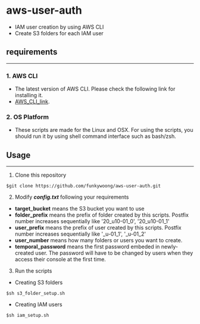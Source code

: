 # aws-user-auth
- IAM user creation by using AWS CLI
- Create S3 folders for each IAM user

## requirements
---
### 1. AWS CLI
- The latest version of AWS CLI. Please check the following link for installing it.
- [AWS_CLI_link](https://docs.aws.amazon.com/ko_kr/cli/latest/userguide/cli-chap-install.html).

### 2. OS Platform
- These scripts are made for the Linux and OSX. For using the scripts, you should run it by using shell command interface such as bash/zsh. 

## Usage
---
1. Clone this repository
```
$git clone https://github.com/funkywoong/aws-user-auth.git
```
2. Modify ***config.txt*** following your requirements
 - **target_bucket** means the S3 bucket you want to use
 - **folder_prefix** means the prefix of folder created by this scripts. Postfix number increases sequentially like '20_u10-01_0', '20_u10-01_1'
 - **user_prefix** means the prefix of user created by this scripts. Postfix number increases sequentially like '_u-01_1', '_u-01_2'
 - **user_number** means how many folders or users you want to create.
 - **temporal_password** means the first password embeded in newly-created user. The password will have to be changed by users when they access their console at the first time.

3. Run the scripts
 - Creating S3 folders
```
$sh s3_folder_setup.sh 
```
 - Creating IAM users
```
$sh iam_setup.sh
```


